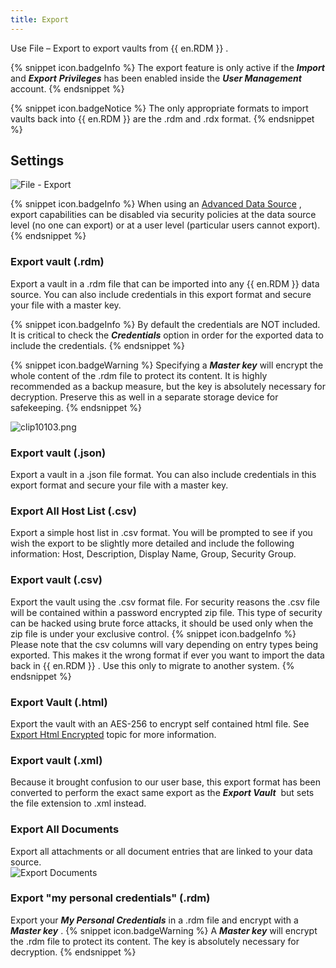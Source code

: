 ```yaml
---
title: Export
---
```

Use File – Export to export vaults from {{ en.RDM }} . 

{% snippet icon.badgeInfo %} 
The export feature is only active if the ***Import*** and ***Export*** &#32; ***Privileges*** has been enabled inside the ***User Management*** account. 
{% endsnippet %}
 
{% snippet icon.badgeNotice %} 
The only appropriate formats to import vaults back into {{ en.RDM }} are the .rdm and .rdx format. 
{% endsnippet %}
 
## Settings 

![File - Export](/img/en/rdm/windows/clip10502.png) 

{% snippet icon.badgeInfo %} 
When using an [Advanced Data Source](/rdm/windows/data-sources/data-sources-types/advanced-data-sources/) , export capabilities can be disabled via security policies at the data source level (no one can export) or at a user level (particular users cannot export). 
{% endsnippet %}
 
### Export vault (.rdm) 

Export a vault in a .rdm file that can be imported into any {{ en.RDM }} data source. You can also include credentials in this export format and secure your file with a master key.  

{% snippet icon.badgeInfo %} 
By default the credentials are NOT included. It is critical to check the ***Credentials*** option in order for the exported data to include the credentials. 
{% endsnippet %}
 
{% snippet icon.badgeWarning %} 
Specifying a ***Master key*** will encrypt the whole content of the .rdm file to protect its content. It is highly recommended as a backup measure, but the key is absolutely necessary for decryption. Preserve this as well in a separate storage device for safekeeping. 
{% endsnippet %}
 
![clip10103.png](/img/en/rdm/windows/clip10103.png) 

### Export vault (.json) 

Export a vault in a .json file format. You can also include credentials in this export format and secure your file with a master key. 

### Export All Host List (.csv) 

Export a simple host list in .csv format. You will be prompted to see if you wish the export to be slightly more detailed and include the following information: Host, Description, Display Name, Group, Security Group. 

### Export vault (.csv) 

Export the vault using the .csv format file. For security reasons the .csv file will be contained within a password encrypted zip file. This type of security can be hacked using brute force attacks, it should be used only when the zip file is under your exclusive control. 
{% snippet icon.badgeInfo %} 
Please note that the csv columns will vary depending on entry types being exported. This makes it the wrong format if ever you want to import the data back in {{ en.RDM }} . Use this only to migrate to another system. 
{% endsnippet %}
 
### Export Vault (.html) 

Export the vault with an AES-256 to encrypt self contained html file. See [Export Html Encrypted](/rdm/windows/commands/file/export/html-encrypted/) topic for more information. 

### Export vault (.xml) 

Because it brought confusion to our user base, this export format has been converted to perform the exact same export as the ***Export Vault*** &#160;but sets the file extension to .xml instead. 

### Export All Documents 

Export all attachments or all document entries that are linked to your data source.  
![Export Documents](/img/en/rdm/windows/clip10044.png) 

### Export &quot;my personal credentials&quot; (.rdm) 

Export your ***My Personal Credentials*** in a .rdm file and encrypt with a ***Master key*** . 
{% snippet icon.badgeWarning %} 
A ***Master key*** will encrypt the .rdm file to protect its content. The key is absolutely necessary for decryption. 
{% endsnippet %}
 


